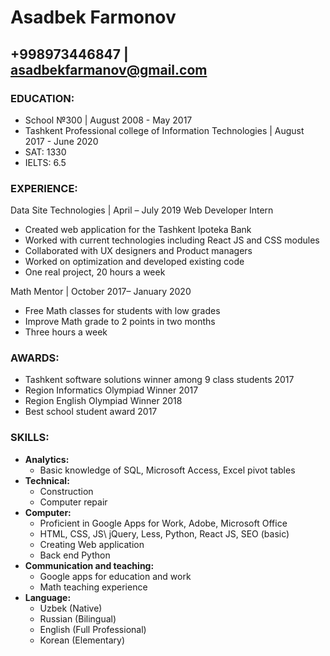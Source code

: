 # Asadbek Farmonov
## +998973446847  |  asadbekfarmanov@gmail.com

### EDUCATION:
* School №300    |    August 2008 - May 2017 
* Tashkent Professional college of Information Technologies    |    August 2017 - June 2020  
* SAT: 1330
* IELTS: 6.5

### EXPERIENCE:
Data Site Technologies  |  April – July 2019 
Web Developer Intern
 * Created web application for the Tashkent Ipoteka Bank 
 * Worked with current technologies including React JS and CSS modules 
 * Collaborated with UX designers and Product managers 
 * Worked on optimization and developed existing code 
 * One real project, 20 hours a week

Math Mentor  |  October 2017– January 2020 
 * Free Math classes for students with low grades 
 * Improve Math grade to 2 points in two months
 * Three hours a week 

### AWARDS:
* Tashkent software solutions winner among 9 class students 2017 
* Region Informatics Olympiad Winner 2017 
* Region English Olympiad Winner 2018 
* Best school student award 2017 

### SKILLS: 
* **Analytics:** 
    * Basic knowledge of SQL, Microsoft Access, Excel pivot tables 
* **Technical:** 
    * Construction  
    * Computer repair 
* **Computer:**
    * Proficient in Google Apps for Work, Adobe, Microsoft Office 
    * HTML, CSS, JS\ jQuery, Less, Python, React JS, SEO (basic)  
    * Creating Web application 
    * Back end Python 
* **Communication and teaching:** 
    * Google apps for education and work 
    * Math teaching experience 
* **Language:**
    * Uzbek (Native) 
    * Russian (Bilingual) 
    * English (Full Professional) 
    * Korean (Elementary)
